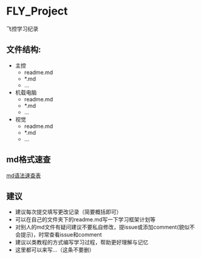 # FLY_Project
飞控学习纪录
## 文件结构:
- 主控
  - readme.md
  - *.md
  - ...
- 机载电脑
  - readme.md
  - *.md
  - ...
- 视觉
  - readme.md
  - *.md
  - ...

## md格式速查
[md语法速查表](https://markdown.com.cn/cheat-sheet.html#%E5%9F%BA%E6%9C%AC%E8%AF%AD%E6%B3%95)

## 建议
- 建议每次提交填写更改记录（简要概括即可）
- 可以在自己的文件夹下的readme.md写一下学习框架计划等
- 对别人的md文件有疑问建议不要私自修改，提issue或添加comment(貌似不会提示)，时常查看issue和comment
- 建议以类教程的方式编写学习过程，帮助更好理解与记忆
- 这里都可以来写...（这条不要删）
